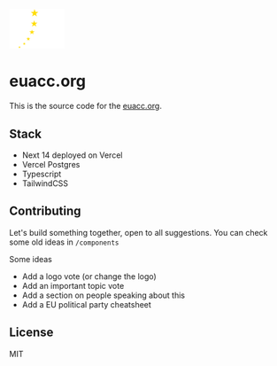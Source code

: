 <img style="width: 100px" src="https://github.com/philparzer/euacc/blob/main/public/eu-acc-white.svg">

# euacc.org

This is the source code for the [euacc.org](https://euacc.org).

## Stack
- Next 14 deployed on Vercel
- Vercel Postgres
- Typescript
- TailwindCSS

## Contributing

Let's build something together, open to all suggestions. You can check some old ideas in `/components`

Some ideas
- Add a logo vote (or change the logo)
- Add an important topic vote
- Add a section on people speaking about this
- Add a EU political party cheatsheet

## License
MIT
